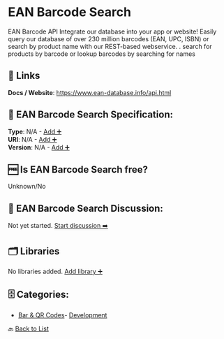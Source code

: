 # EAN Barcode Search

EAN Barcode API Integrate our database into your app or website! Easily query our database of over 230 million barcodes (EAN, UPC, ISBN) or search by product name with our REST-based webservice. . search for products by barcode or lookup barcodes by searching for names

##  🔗 Links
**Docs / Website**: https://www.ean-database.info/api.html

## 🧬 EAN Barcode Search Specification:
**Type**: N/A - [Add ➕](https://github.com/apis-list/apis-list/edit/main/apis/ean-barcode-search/ean-barcode-search.yaml)  
**URI**: N/A - [Add ➕](https://github.com/apis-list/apis-list/edit/main/apis/ean-barcode-search/ean-barcode-search.yaml)  
**Version**: N/A - [Add ➕](https://github.com/apis-list/apis-list/edit/main/apis/ean-barcode-search/ean-barcode-search.yaml)

## 🆓 Is EAN Barcode Search free?
 Unknown/No 

## 💬 EAN Barcode Search Discussion:
Not yet started. [Start discussion ➡️](https://github.com/apis-list/apis-list/discussions/new)

## 🗂️ Libraries

No libraries added. [Add library ➕](https://github.com/apis-list/apis-list/edit/main/apis/ean-barcode-search/ean-barcode-search.yaml)    


## 🗄️ Categories:
- [Bar & QR Codes](https://github.com/apis-list/apis-list#bar--qr-codes-)- [Development](https://github.com/apis-list/apis-list#development-)

🔙  [Back to List](https://github.com/apis-list/apis-list)
